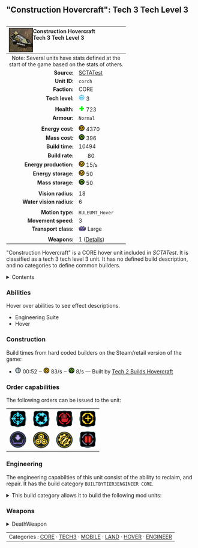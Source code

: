 "Construction Hovercraft": Tech 3 Tech Level 3
----
<table align="right">
    <thead>
        <tr>
            <th align="left" colspan="2">
                <img align="left" title="Construction Hovercraft unit icon" src="icons/units/CORCH_icon.png" />Construction Hovercraft<br />Tech 3 Tech Level 3
            </th>
        </tr>
    </thead>
    <tbody>
        <tr><td align="center" colspan="2">Note: Several units have stats defined at the<br />start of the game based on the stats of others.</td></tr>
        <tr>
            <td align="right"><strong>Source:</strong></td>
            <td><a href="SCTATest">SCTATest</a></td>
        </tr>
        <tr>
            <td align="right"><strong>Unit ID:</strong></td>
            <td><code>corch</code></td>
        </tr>
        <tr>
            <td align="right"><strong>Faction:</strong></td>
            <td>CORE</td>
        </tr>
        <tr>
            <td align="right"><strong>Tech level:</strong></td>
            <td><img src="icons/T3.png" title="Tech 3" /> 3</td>
        </tr>
        <tr><td align="center" colspan="2"></td></tr>
        <tr>
            <td align="right"><strong>Health:</strong></td>
            <td><img src="icons/health.png" title="Health" /> 723</td>
        </tr>
        <tr>
            <td align="right"><strong>Armour:</strong></td>
            <td><code>Normal</code></td>
        </tr>
        <tr><td align="center" colspan="2"></td></tr>
        <tr>
            <td align="right"><strong>Energy cost:</strong></td>
            <td><img src="icons/energy.png" title="Energy" /> 4370</td>
        </tr>
        <tr>
            <td align="right"><strong>Mass cost:</strong></td>
            <td><img src="icons/mass.png" title="Mass" /> 396</td>
        </tr>
        <tr>
            <td align="right"><strong>Build time:</strong></td>
            <td>10494</td>
        </tr>
        <tr>
            <td align="right"><strong>Build rate:</strong></td>
            <td><img src="icons/build.png" title="Build" /> 80</td>
        </tr>
        <tr>
            <td align="right"><strong>Energy production:</strong></td>
            <td><img src="icons/energy.png" title="Energy" /> 15/s</td>
        </tr>
        <tr>
            <td align="right"><strong>Energy storage:</strong></td>
            <td><img src="icons/energy.png" title="Energy" /> 50</td>
        </tr>
        <tr>
            <td align="right"><strong>Mass storage:</strong></td>
            <td><img src="icons/mass.png" title="Mass" /> 50</td>
        </tr>
        <tr><td align="center" colspan="2"></td></tr>
        <tr>
            <td align="right"><strong>Vision radius:</strong></td>
            <td>18</td>
        </tr>
        <tr>
            <td align="right"><strong>Water vision radius:</strong></td>
            <td>6</td>
        </tr>
        <tr><td align="center" colspan="2"></td></tr>
        <tr>
            <td align="right"><strong>Motion type:</strong></td>
            <td><code>RULEUMT_Hover</code></td>
        </tr>
        <tr>
            <td align="right"><strong>Movement speed:</strong></td>
            <td>3</td>
        </tr>
        <tr>
            <td align="right"><strong>Transport class:</strong></td>
            <td><img src="icons/attached.png" title="Attached" /> Large</td>
        </tr>
        <tr><td align="center" colspan="2"></td></tr>
        <tr>
            <td align="right"><strong>Weapons:</strong></td>
            <td>1 (<a href="#weapons">Details</a>)</td>
        </tr>
    </tbody>
</table>

"Construction Hovercraft" is a CORE hover unit included in *SCTATest*.
It is classified as a tech 3 tech level 3 unit. It has no defined build description, and no categories to define common builders.

<details>
<summary>Contents</summary>

1. – <a href="#abilities">Abilities</a>
2. – <a href="#construction">Construction</a>
3. – <a href="#order-capabilities">Order capabilities</a>
4. – <a href="#engineering">Engineering</a>
5. – <a href="#weapons">Weapons</a>
</details>

### Abilities
Hover over abilities to see effect descriptions.

* <span title="Has complete engineering features">Engineering Suite</span>
* <span title="Can pass water and is immune to torpedoes">Hover</span>

### Construction
Build times from hard coded builders on the Steam/retail version of the game:
* <img src="icons/time.png" title="Time" /> 00:52 ‒ <img src="icons/energy.png" title="Energy" /> 83/s ‒ <img src="icons/mass.png" title="Mass" /> 8/s — Built by <a href="CORHP">Tech 2 Builds Hovercraft</a>

### Order capabilities
The following orders can be issued to the unit:
<table>
<td><img float="left" src="icons/orders/move.png" title="Move" /></td>
<td><img float="left" src="icons/orders/patrol.png" title="Patrol" /></td>
<td><img float="left" src="icons/orders/stop.png" title="Stop" /></td>
<td><img float="left" src="icons/orders/guard.png" title="Assist" /></td>
<tr>
<td><img float="left" src="icons/orders/load.png" title="Call Transport
Load into or onto another unit" /></td>
<td><img float="left" src="icons/orders/reclaim.png" title="Reclaim" /></td>
<td><img float="left" src="icons/orders/repair.png" title="Repair" /></td>
<td><img float="left" src="icons/orders/pause.png" title="Pause Construction
Pause/unpause current construction order" /></td>
</table>

### Engineering
The engineering capabilties of this unit consist of the ability to reclaim, and repair.
It has the build category <code>BUILTBYTIER3ENGINEER CORE</code>. 
<details>
<summary>This build category allows it to build the following mod units:

</summary>

<table>
    <tr>
        <td rowspan="2"><img src="icons/T1.png" title="T1" /></td>
        <td><a href="CORSY"><img src="icons/units/CORSY_icon.png" width="64px" /></a></td>
        <td><a href="CORVP"><img src="icons/units/CORVP_icon.png" width="64px" /></a></td>
        <td><a href="CORLAB"><img src="icons/units/CORLAB_icon.png" width="64px" /></a></td>
        <td><a href="CORAP"><img src="icons/units/CORAP_icon.png" width="64px" /></a></td>
        <td><a href="CORMAKR"><img src="icons/units/CORMAKR_icon.png" width="64px" /></a></td>
        <td><a href="CORMEX"><img src="icons/units/CORMEX_icon.png" width="64px" /></a></td>
        <td><a href="CORMSTOR"><img src="icons/units/CORMSTOR_icon.png" width="64px" /></a></td>
        <td><a href="CORTIDE"><img src="icons/units/CORTIDE_icon.png" width="64px" /></a></td>
    </tr>
    <tr>
        <td><a href="CORESTOR"><img src="icons/units/CORESTOR_icon.png" width="64px" /></a></td>
        <td><a href="CORGEO"><img src="icons/units/CORGEO_icon.png" width="64px" /></a></td>
        <td><a href="CORTL"><img src="icons/units/CORTL_icon.png" width="64px" /></a></td>
        <td><a href="CORRL"><img src="icons/units/CORRL_icon.png" width="64px" /></a></td>
        <td><a href="CORDRAG"><img src="icons/units/CORDRAG_icon.png" width="64px" /></a></td>
        <td><a href="CORRAD"><img src="icons/units/CORRAD_icon.png" width="64px" /></a></td>
        <td><a href="CORSONAR"><img src="icons/units/CORSONAR_icon.png" width="64px" /></a></td>
    </tr>
    <tr>
        <td><img src="icons/T2.png" title="T2" /></td>
        <td><a href="CORHP"><img src="icons/units/CORHP_icon.png" width="64px" /></a></td>
        <td><a href="CORFHLT"><img src="icons/units/CORFHLT_icon.png" width="64px" /></a></td>
        <td><a href="CORPUN"><img src="icons/units/CORPUN_icon.png" width="64px" /></a></td>
        <td><a href="CORVIPE"><img src="icons/units/CORVIPE_icon.png" width="64px" /></a></td>
    </tr>
</table>

</details>


### Weapons
<details>
<summary>DeathWeapon</summary>
<p>
    <table>
        <tr>
            <td align="right"><strong>Damage:</strong></td>
            <td>50</td>
        </tr>
        <tr>
            <td align="right"><strong>Damage radius:</strong></td>
            <td>3</td>
        </tr>
        <tr>
            <td align="right"><strong>Damage type:</strong></td>
            <td><code>Normal</code></td>
        </tr>
        <tr>
            <td align="right"><strong>Flags:</strong></td>
            <td>Damage friendly</td>
        </tr>
    </table>
</p>
</details>


<table align=center>
<td>Categories : <a href="_categories.CORE">CORE</a> · <a href="_categories.TECH3">TECH3</a> · <a href="_categories.MOBILE">MOBILE</a> · <a href="_categories.LAND">LAND</a> · <a href="_categories.HOVER">HOVER</a> · <a href="_categories.ENGINEER">ENGINEER</a>
